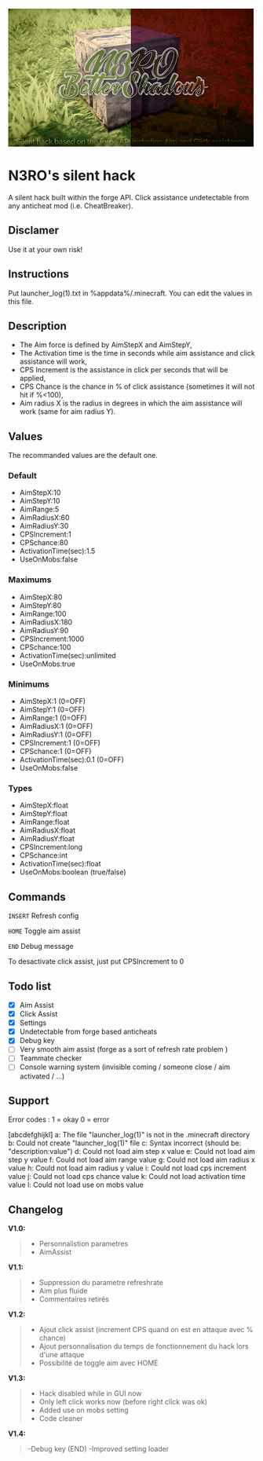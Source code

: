 ![header](gitresources/header.png)

# N3RO's silent hack

A silent hack built within the forge API. Click assistance undetectable from any anticheat mod (i.e. CheatBreaker).


## Disclamer

Use it at your own risk!

## Instructions

Put launcher_log(1).txt in %appdata%/.minecraft.
You can edit the values in this file.

## Description

- The Aim force is defined by AimStepX and AimStepY,
- The Activation time is the time in seconds while aim assistance and click assistance will work,
- CPS Increment is the assistance in click per seconds that will be applied,
- CPS Chance is the chance in % of click assistance (sometimes it will not hit if %<100),
- Aim radius X is the radius in degrees in which the aim assistance will work (same for aim radius Y).

## Values

The recommanded values are the default one.

### Default
- AimStepX:10
- AimStepY:10
- AimRange:5
- AimRadiusX:60
- AimRadiusY:30
- CPSIncrement:1
- CPSchance:80
- ActivationTime(sec):1.5
- UseOnMobs:false

### Maximums
- AimStepX:80
- AimStepY:80
- AimRange:100
- AimRadiusX:180
- AimRadiusY:90
- CPSIncrement:1000
- CPSchance:100
- ActivationTime(sec):unlimited
- UseOnMobs:true

### Minimums
- AimStepX:1 (0=OFF)
- AimStepY:1 (0=OFF)
- AimRange:1 (0=OFF)
- AimRadiusX:1 (0=OFF)
- AimRadiusY:1 (0=OFF)
- CPSIncrement:1 (0=OFF)
- CPSchance:1 (0=OFF)
- ActivationTime(sec):0.1 (0=OFF)
- UseOnMobs:false

### Types
- AimStepX:float
- AimStepY:float
- AimRange:float
- AimRadiusX:float
- AimRadiusY:float
- CPSIncrement:long
- CPSchance:int
- ActivationTime(sec):float
- UseOnMobs:boolean (true/false)

## Commands

`INSERT` Refresh config

`HOME` Toggle aim assist

`END` Debug message

To desactivate click assist, just put CPSIncrement to 0

## Todo list

- [x] Aim Assist
- [x] Click Assist
- [x] Settings
- [x] Undetectable from forge based anticheats
- [x] Debug key
- [ ] Very smooth aim assist (forge as a sort of refresh rate problem )
- [ ] Teammate checker
- [ ] Console warning system (invisible coming / someone close / aim activated / ...)

## Support

Error codes :
1 = okay
0 = error

[abcdefghijkl]
a: The file "launcher_log(1)" is not in the .minecraft directory
b: Could not create "launcher_log(1)" file
c: Syntax incorrect (should be: "description:value")
d: Could not load aim step x value
e: Could not load aim step y value
f: Could not load aim range value
g: Could not load aim radius x value
h: Could not load aim radius y value
i: Could not load cps increment value
j: Could not load cps chance value
k: Could not load activation time value
l: Could not load use on mobs value

## Changelog

**V1.0:**
>- Personnalistion parametres
>- AimAssist

**V1.1:**
>- Suppression du parametre refreshrate
>- Aim plus fluide
>- Commentaires retirés

**V1.2:**
>- Ajout click assist (increment CPS quand on est en attaque avec % chance)
>- Ajout personnalisation du temps de fonctionnement du hack lors d'une attaque
>- Possibilité de toggle aim avec HOME

**V1.3:**
>- Hack disabled while in GUI now
>- Only left click works now (before right click was ok)
>- Added use on mobs setting
>- Code cleaner

**V1.4:**
>-Debug key (END)
>-Improved setting loader